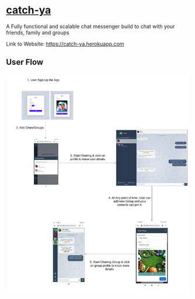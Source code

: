 # [catch-ya](https://catch-ya.herokuapp.com)
A Fully functional and scalable chat messenger build to chat with your friends, family and groups

Link to Website: https://catch-ya.herokuapp.com

## User Flow
![Chat Flow](./chat_flow.jpeg)
